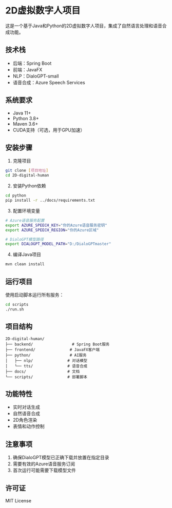 # 2D虚拟数字人项目

这是一个基于Java和Python的2D虚拟数字人项目，集成了自然语言处理和语音合成功能。

## 技术栈

- 后端：Spring Boot
- 前端：JavaFX
- NLP：DialoGPT-small
- 语音合成：Azure Speech Services

## 系统要求

- Java 11+
- Python 3.8+
- Maven 3.6+
- CUDA支持（可选，用于GPU加速）

## 安装步骤

1. 克隆项目
```bash
git clone [项目地址]
cd 2D-digital-human
```

2. 安装Python依赖
```bash
cd python
pip install -r ../docs/requirements.txt
```

3. 配置环境变量
```bash
# Azure语音服务配置
export AZURE_SPEECH_KEY="你的Azure语音服务密钥"
export AZURE_SPEECH_REGION="你的Azure区域"

# DialoGPT模型路径
export DIALOGPT_MODEL_PATH="D:/DialoGPTmaster"
```

4. 编译Java项目
```bash
mvn clean install
```

## 运行项目

使用启动脚本运行所有服务：
```bash
cd scripts
./run.sh
```

## 项目结构

```
2D-digital-human/
├── backend/                 # Spring Boot服务
├── frontend/               # JavaFX客户端
├── python/                 # AI服务
│   ├── nlp/               # 对话模型
│   └── tts/               # 语音合成
├── docs/                  # 文档
└── scripts/               # 部署脚本
```

## 功能特性

- 实时对话生成
- 自然语音合成
- 2D角色渲染
- 表情和动作控制

## 注意事项

1. 确保DialoGPT模型已正确下载并放置在指定目录
2. 需要有效的Azure语音服务订阅
3. 首次运行可能需要下载模型文件

## 许可证

MIT License 
